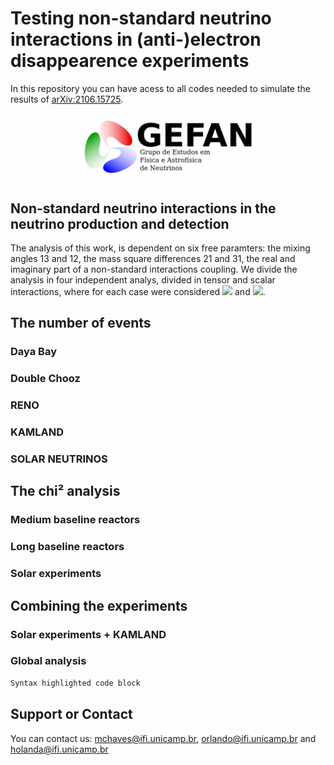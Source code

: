 # Testing non-standard neutrino interactions in (anti-)electron disappearence experiments

In this repository you can have acess to all codes needed to simulate the results of [arXiv:2106.15725](https://arxiv.org/abs/2106.15725).

![Image](logo-gefan.png)

## Non-standard neutrino interactions in the neutrino production and detection

The analysis of this work, is dependent on six free paramters: the mixing angles 13 and 12, the mass square differences 21 and 31, 
the real and imaginary part of a non-standard interactions coupling. We divide the analysis in four independent analys, divided in tensor and scalar interactions, where for each case were considered <img src="https://render.githubusercontent.com/render/math?math=[\tilde{\epsilon}_X]_{e\mu}"> and <img src="https://render.githubusercontent.com/render/math?math=[\tilde{\epsilon}_X]_{e\tau}">.

## The number of events

### Daya Bay

### Double Chooz

### RENO

### KAMLAND

### SOLAR NEUTRINOS

## The chi² analysis

### Medium baseline reactors

### Long baseline reactors

### Solar experiments

## Combining the experiments

### Solar experiments + KAMLAND

### Global analysis

```markdown
Syntax highlighted code block
```

## Support or Contact

You can contact us: mchaves@ifi.unicamp.br, orlando@ifi.unicamp.br and holanda@ifi.unicamp.br
